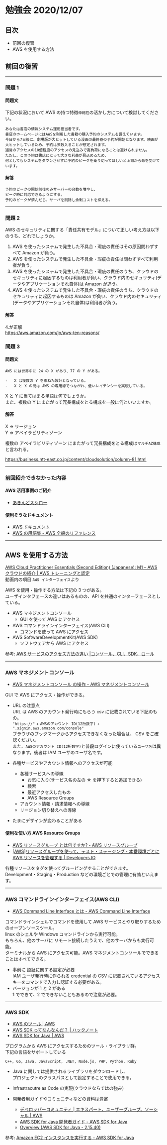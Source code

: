 # 勉強会 2020/12/07

## 目次

-   前回の復習
-   AWS を使用する方法

## 前回の復習

---

### 問題 1

#### 問題文

下記の状況において AWS の持つ特徴`伸縮性`の活かし方について検討してください。

```
あなたは書店の情報システム運用担当者です。
書店のホームページにはAWSを利用した書籍の購入予約のシステムを備えています。
今日から7日後に、劇場版が大ヒットしている漫画の最終巻の予約が開始となります。映画が大ヒットしているため、予約は多数入ることが想定されます。
通常のアクセスの10倍程度のアクセスの見込みで高負荷になることは避けられません。
ただし、この予約は書店にとって大きな利益が見込めるため、
何としてもシステムをダウンさせずに予約のピークを乗り切ってほしいと上司から命を受けています。
```

#### 解答

```
予約のピークの開始前後のみサーバーの台数を増やし、
ピーク時に対応できるようにする。
予約のピークが済んだら、サーバを削除し余剰コストを抑える。
```

---

### 問題 2

AWS のセキュリティに関する「責任共有モデル」について正しい考え方は以下のうち、どれでしょうか。

1. AWS を使ったシステムで発生した不具合・瑕疵の責任はその原因問わずすべて Amazon が負う。
2. AWS を使ったシステムで発生した不具合・瑕疵の責任は問わずすべて利用者が負う。
3. AWS を使ったシステムで発生した不具合・瑕疵の責任のうち、クラウドのセキュリティに起因するものは利用者が負い、クラウド内のセキュリティ(データやアプリケーションそれ自体)は Amazon が追う。
4. AWS を使ったシステムで発生した不具合・瑕疵の責任のうち、クラウドのセキュリティに起因するものは Amazon が負い、クラウド内のセキュリティ(データやアプリケーションそれ自体)は利用者が負う。

#### 解答

4.が正解  
https://aws.amazon.com/jp/aws-ten-reasons/

### 問題 3

#### 問題文

```
AWS には世界中に 24 の X があり、77 の Y がある。

-   X は複数の Y を束ねた設計となっている。
-   X と X の間は AWS の専用線でつながれ、低いレイテンシーを実現している。
```

X と Y に当てはまる単語は何でしょうか。  
また、複数の Y にまたがって冗長構成をとる構成を一般に何といいますか。

#### 解答

X ⇒ リージョン  
Y ⇒ アベイラビリティゾーン

複数の アベイラビリティゾーン にまたがって冗長構成をとる構成は`マルチAZ構成`と言われる。

https://business.ntt-east.co.jp/content/cloudsolution/column-81.html

---

### 前回紹介できなかった内容

#### AWS 活用事例のご紹介

-   [あきんどスシロー](https://classmethod.jp/cases/sushiro-sushiro-all-data/)

#### 便利そうなドキュメント

-   [AWS ドキュメント](https://docs.aws.amazon.com/ja_jp/index.html)
-   [AWS の用語集 - AWS 全般のリファレンス](https://docs.aws.amazon.com/ja_jp/general/latest/gr/glos-chap.html?id=docs_gateway)

---

## AWS を使用する方法

[AWS Cloud Practitioner Essentials (Second Edition) (Japanese): M1 – AWS クラウドの紹介 | AWS トレーニングと認定](https://www.aws.training/Details/eLearning?id=34398)  
動画内の項目 `AWS インターフェイス`より

AWS を使用・操作する方法は下記の 3 つがある。  
ユーザインタフェースの違いはあるものの、API を共通のインターフェースとしている。

-   AWS マネジメントコンソール
    -   GUI を使って AWS にアクセス
-   AWS コマンドラインインターフェイス(AWS CLI)
    -   コマンドを使って AWS にアクセス
-   AWS SoftwareDevelopmentKit(AWS SDK)
    -   ソフトウェアから AWS にアクセス

参考: [AWS サービスのアクセス方法の違い |コンソール、CLI、SDK、ロール](https://awsjp.com/AWS/hikaku/AWS-Service-access-hikaku.html)

---

### AWS マネジメントコンソール

-   [AWS マネジメントコンソール の操作 - AWS マネジメントコンソール](https://docs.aws.amazon.com/ja_jp/awsconsolehelpdocs/latest/gsg/getting-started.html?id=docs_gateway)

GUI で AWS にアクセス・操作ができる。

-   URL の注意点  
    URL は AWS のアカウント発行時にもらう csv に記載されている下記のもの。  
    `"https://"` + `AWSのアカウント ID(12桁数字)` + `".signin.aws.amazon.com/console"`  
    ブラウザのブックマークからアクセスできなくなった場合は、
    CSV をご確認ください。  
    また、`AWSのアカウント ID(12桁数字)`と普段ログインに使っている`ユーザ名`は異なります。後者は IAM ユーザのユーザ名です。

-   各種サービスやアカウント情報へのアクセスが可能

    -   各種サービスへの導線
        -   お気に入り(サービス名の左の ☆ を押下すると追加できる)
        -   検索
        -   最近アクセスしたもの
        -   AWS Resource Groups
    -   アカウント情報・請求情報への導線
    -   リージョン切り替えへの導線

-   たまにデザインが変わることがある

#### 便利な使い方 AWS Resource Groups

-   [AWS リソースグループ とは何ですか? - AWS リソースグループ](https://docs.aws.amazon.com/ja_jp/ARG/latest/userguide/welcome.html)
-   [[AWS]リソースグループを使って、テスト・ステージング・本番環境ごとに AWS リソースを管理する | Developers.IO](https://dev.classmethod.jp/articles/resurce-group/)

各種リソースをタグを使ってグルーピングすることができます。  
Development・Staging・Production などの環境ごとでの管理に有効といえます。

---

### AWS コマンドラインインターフェイス(AWS CLI)

-   [AWS Command Line Interface とは - AWS Command Line Interface](https://docs.aws.amazon.com/ja_jp/cli/latest/userguide/cli-chap-welcome.html)

コマンドラインシェルでコマンドを使用して AWS サービスとやり取りするためのオープンソースツール。  
linux のシェルや Windows コマンドラインから実行可能。  
もちろん、他のサーバに リモート接続したうえで、他のサーバからも実行可能。  
ターミナルから AWS にアクセス可能。AWS マネジメントコンソールでできることはすべてできる。

-   事前に 認証に関する設定が必要  
    IAM ユーザ発行時に作られる credential の CSV に記載されているアクセスキーをコマンドで入力し認証する必要がある。
-   バージョンが 1 と 2 がある  
    1 でできて、2 でできないこともあるので注意が必要。

---

### AWS SDK

-   [AWS のツール | AWS](https://aws.amazon.com/jp/tools/)
-   [AWS SDK ってなんなんだ？ | ハックノート](https://hacknote.jp/archives/57010/)
-   [AWS SDK for Java | AWS](https://aws.amazon.com/jp/sdk-for-java/)

プログラムから AWS にアクセスするためのツール・ライブラリ群。  
下記の言語をサポートしている

```
C++, Go, Java, JavaScript, .NET, Node.js, PHP, Python, Ruby
```

-   Java に関しては提供されるライブラリをダウンロードし、  
    プロジェクトのクラスパスとして設定することで使用できる。

-   Infrastracutre as Code の実現(クラウドならではの強み)

-   開発者用ガイドやコミュニティなどの資料は豊富
    -   [デベロッパーコミュニティ | エキスパート、ユーザーグループ、ソーシャル | AWS](https://aws.amazon.com/jp/developer/community/)
    -   [AWS SDK for Java 開発者ガイド - AWS SDK for Java](https://docs.aws.amazon.com/ja_jp/sdk-for-java/v1/developer-guide/welcome.html)
    -   [Overview (AWS SDK for Java - 2.15.40)](https://sdk.amazonaws.com/java/api/latest/)

参考: [Amazon EC2 インスタンスを実行する - AWS SDK for Java](https://docs.aws.amazon.com/ja_jp/sdk-for-java/v1/developer-guide/run-instance.html)
